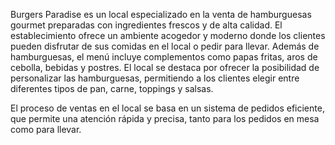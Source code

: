 <p5>Burgers Paradise es un local especializado en la venta de hamburguesas gourmet preparadas con ingredientes frescos y de alta calidad. El establecimiento ofrece un ambiente acogedor y moderno donde los clientes pueden disfrutar de sus comidas en el local o pedir para llevar. Además de hamburguesas, el menú incluye complementos como papas fritas, aros de cebolla, bebidas y postres. El local se destaca por ofrecer la posibilidad de personalizar las hamburguesas, permitiendo a los clientes elegir entre diferentes tipos de pan, carne, toppings y salsas.

El proceso de ventas en el local se basa en un sistema de pedidos eficiente, que permite una atención rápida y precisa, tanto para los pedidos en mesa como para llevar.</p5>
